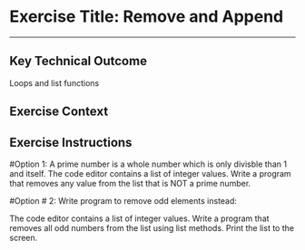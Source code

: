# Exercise Title: Remove and Append
---
## Key Technical Outcome
Loops and list functions

## Exercise Context

## Exercise Instructions
#Option 1:
A prime number is a whole number which is only divisble than 1 and itself.
The code editor contains a list of integer values.
Write a program that removes any value from the list that is NOT a prime number.

#Option # 2:
Write program to remove odd elements instead:

The code editor contains a list of integer values.
Write a program that removes all odd numbers from the list using list methods.
Print the list to the screen.
